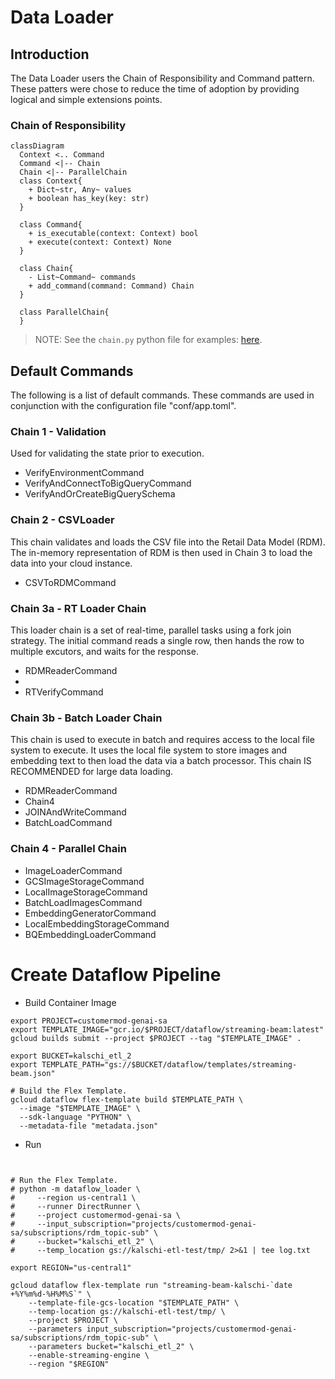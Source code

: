 # Data Loader

## Introduction

The Data Loader users the Chain of Responsibility and Command pattern.
These patters were chose to reduce the time of adoption by providing logical
and simple extensions points.

### Chain of Responsibility

```mermaid
classDiagram
  Context <.. Command
  Command <|-- Chain
  Chain <|-- ParallelChain
  class Context{
    + Dict~str, Any~ values
    + boolean has_key(key: str)
  }
  
  class Command{
    + is_executable(context: Context) bool
    + execute(context: Context) None
  }
  
  class Chain{
    - List~Command~ commands
    + add_command(command: Command) Chain
  }
  
  class ParallelChain{
  }
```
> NOTE: See the `chain.py` python file for examples: [here](chain.py).

## Default Commands

The following is a list of default commands. These commands are used in 
conjunction with the configuration file "conf/app.toml".

### Chain 1 - Validation

Used for validating the state prior to execution.

* VerifyEnvironmentCommand
* VerifyAndConnectToBigQueryCommand
* VerifyAndOrCreateBigQuerySchema

### Chain 2 - CSVLoader

This chain validates and loads the CSV file into the Retail Data Model (RDM).
The in-memory representation of RDM is then used in Chain 3 to load the data
into your cloud instance.

* CSVToRDMCommand

### Chain 3a - RT Loader Chain

This loader chain is a set of real-time, parallel tasks using a fork join strategy.
The initial command reads a single row, then hands the row to multiple excutors,
and waits for the response.

* RDMReaderCommand
* 
* RTVerifyCommand

### Chain 3b - Batch Loader Chain

This chain is used to execute in batch and requires access to the local
file system to execute. It uses the local file system to store images and
embedding text to then load the data via a batch processor. This chain IS
RECOMMENDED for large data loading.

* RDMReaderCommand
* Chain4
* JOINAndWriteCommand
* BatchLoadCommand

### Chain 4 - Parallel Chain

* ImageLoaderCommand
* GCSImageStorageCommand
* LocalImageStorageCommand
* BatchLoadImagesCommand
* EmbeddingGeneratorCommand
* LocalEmbeddingStorageCommand
* BQEmbeddingLoaderCommand

# Create Dataflow Pipeline

* Build Container Image

```shell
export PROJECT=customermod-genai-sa
export TEMPLATE_IMAGE="gcr.io/$PROJECT/dataflow/streaming-beam:latest"
gcloud builds submit --project $PROJECT --tag "$TEMPLATE_IMAGE" .
```

```shell
export BUCKET=kalschi_etl_2
export TEMPLATE_PATH="gs://$BUCKET/dataflow/templates/streaming-beam.json"

# Build the Flex Template.
gcloud dataflow flex-template build $TEMPLATE_PATH \
  --image "$TEMPLATE_IMAGE" \
  --sdk-language "PYTHON" \
  --metadata-file "metadata.json"
```

* Run

```shell


# Run the Flex Template.
# python -m dataflow_loader \
#     --region us-central1 \
#     --runner DirectRunner \
#     --project customermod-genai-sa \
#     --input_subscription="projects/customermod-genai-sa/subscriptions/rdm_topic-sub" \
#     --bucket="kalschi_etl_2" \
#     --temp_location gs://kalschi-etl-test/tmp/ 2>&1 | tee log.txt

export REGION="us-central1"

gcloud dataflow flex-template run "streaming-beam-kalschi-`date +%Y%m%d-%H%M%S`" \
    --template-file-gcs-location "$TEMPLATE_PATH" \
    --temp-location gs://kalschi-etl-test/tmp/ \
    --project $PROJECT \
    --parameters input_subscription="projects/customermod-genai-sa/subscriptions/rdm_topic-sub" \
    --parameters bucket="kalschi_etl_2" \
    --enable-streaming-engine \
    --region "$REGION"
```